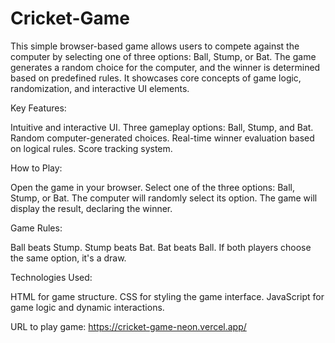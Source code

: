 # Cricket-Game
 
This simple browser-based game allows users to compete against the computer by selecting one of three options: Ball, Stump, or Bat. The game generates a random choice for the computer, and the winner is determined based on predefined rules. It showcases core concepts of game logic, randomization, and interactive UI elements.

Key Features: 

Intuitive and interactive UI.
Three gameplay options: Ball, Stump, and Bat.
Random computer-generated choices.
Real-time winner evaluation based on logical rules.
Score tracking system.

How to Play: 

Open the game in your browser.
Select one of the three options: Ball, Stump, or Bat.
The computer will randomly select its option.
The game will display the result, declaring the winner.

Game Rules: 

Ball beats Stump.
Stump beats Bat.
Bat beats Ball.
If both players choose the same option, it's a draw.

Technologies Used: 

HTML for game structure.
CSS for styling the game interface.
JavaScript for game logic and dynamic interactions.

URL to play game: https://cricket-game-neon.vercel.app/
